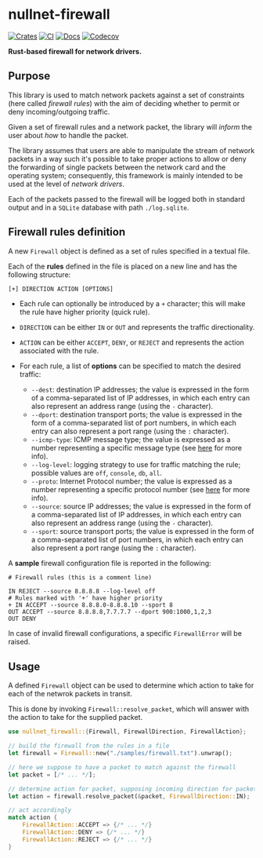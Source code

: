# nullnet-firewall

[![Crates](https://img.shields.io/crates/v/nullnet-firewall?&logo=rust)](https://crates.io/crates/nullnet-firewall)
[![CI](https://github.com/gyulyvgc/nullnet-firewall/workflows/CI/badge.svg)](https://github.com/GyulyVGC/nullnet-firewall/actions/)
[![Docs](https://docs.rs/nullnet-firewall/badge.svg)](https://docs.rs/nullnet-firewall/latest/)
[![Codecov](https://codecov.io/gh/GyulyVGC/nullnet-firewall/graph/badge.svg?token=0KQNH1DV6Q)](https://codecov.io/gh/GyulyVGC/nullnet-firewall)

**Rust-based firewall for network drivers.**

## Purpose

This library is used to match network packets against a set of constraints (here called *firewall rules*)
with the aim of deciding whether to permit or deny incoming/outgoing traffic.

Given a set of firewall rules and a network packet, the library will *inform* the user
about *how* to handle the packet.

The library assumes that users are able to manipulate the stream of network packets in a way such
it's possible to take proper actions to allow or deny the forwarding of single packets
between the network card and the operating system; consequently, this framework is mainly intended
to be used at the level of *network drivers*.

Each of the packets passed to the firewall will be logged both in standard output
and in a `SQLite` database with path `./log.sqlite`.

## Firewall rules definition

A new `Firewall` object is defined as a set of rules specified in a textual file.

Each of the **rules** defined in the file is placed on a new line and has the following structure:
``` txt
[+] DIRECTION ACTION [OPTIONS]
```

* Each rule can optionally be introduced by a `+` character; this will make the rule
  have higher priority (quick rule).

* `DIRECTION` can be either `IN` or `OUT` and represents the traffic directionality.

* `ACTION` can be either `ACCEPT`, `DENY`, or `REJECT` and represents the action
associated with the rule.

* For each rule, a list of **options** can be specified to match the desired traffic:
  * `--dest`: destination IP addresses; the value is expressed in the form of a comma-separated
    list of IP addresses, in which each entry can also represent an address range (using the `-` character).
  * `--dport`: destination transport ports; the value is expressed in the form of a comma-separated
    list of port numbers, in which each entry can also represent a port range (using the `:` character).
  * `--icmp-type`: ICMP message type; the value is expressed as a number representing
    a specific message type (see [here](https://www.iana.org/assignments/icmp-parameters/icmp-parameters.xhtml#icmp-parameters-types) for more info).
  * `--log-level`: logging strategy to use for traffic matching the rule; possible values are `off`, `console`, `db`, `all`.
  * `--proto`: Internet Protocol number; the value is expressed as a number representing
    a specific protocol number (see [here](https://www.iana.org/assignments/protocol-numbers/protocol-numbers.xhtml#protocol-numbers-1) for more info).
  * `--source`: source IP addresses; the value is expressed in the form of a comma-separated
    list of IP addresses, in which each entry can also represent an address range (using the `-` character).
  * `--sport`: source transport ports; the value is expressed in the form of a comma-separated
    list of port numbers, in which each entry can also represent a port range (using the `:` character).

A **sample** firewall configuration file is reported in the following:

``` text
# Firewall rules (this is a comment line)

IN REJECT --source 8.8.8.8 --log-level off
# Rules marked with '+' have higher priority
+ IN ACCEPT --source 8.8.8.0-8.8.8.10 --sport 8
OUT ACCEPT --source 8.8.8.8,7.7.7.7 --dport 900:1000,1,2,3
OUT DENY
```

In case of invalid firewall configurations, a specific `FirewallError` will be raised.

## Usage

A defined `Firewall` object can be used to determine which action to take for each
of the netwrok packets in transit.

This is done by invoking `Firewall::resolve_packet`, which will answer with the
action to take for the supplied packet.

``` rust
use nullnet_firewall::{Firewall, FirewallDirection, FirewallAction};

// build the firewall from the rules in a file
let firewall = Firewall::new("./samples/firewall.txt").unwrap();

// here we suppose to have a packet to match against the firewall
let packet = [/* ... */];

// determine action for packet, supposing incoming direction for packet
let action = firewall.resolve_packet(&packet, FirewallDirection::IN);

// act accordingly
match action {
    FirewallAction::ACCEPT => {/* ... */}
    FirewallAction::DENY => {/* ... */}
    FirewallAction::REJECT => {/* ... */}
}
```
